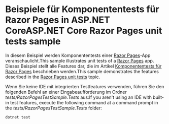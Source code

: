 # <a name="aspnet-core-razor-pages-unit-tests-sample"></a><span data-ttu-id="5593d-101">Beispiele für Komponententests für Razor Pages in ASP.NET Core</span><span class="sxs-lookup"><span data-stu-id="5593d-101">ASP.NET Core Razor Pages unit tests sample</span></span>

<span data-ttu-id="5593d-102">In diesem Beispiel werden Komponententests einer [Razor Pages](https://docs.microsoft.com/aspnet/core/mvc/razor-pages)-App veranschaulicht.</span><span class="sxs-lookup"><span data-stu-id="5593d-102">This sample illustrates unit tests of a [Razor Pages](https://docs.microsoft.com/aspnet/core/mvc/razor-pages) app.</span></span> <span data-ttu-id="5593d-103">Dieses Beispiel stellt alle Features dar, die im Artikel [Komponententests für Razor Pages](https://docs.microsoft.com/aspnet/core/test/razor-pages-tests) beschrieben werden.</span><span class="sxs-lookup"><span data-stu-id="5593d-103">This sample demonstrates the features described in the [Razor Pages unit tests](https://docs.microsoft.com/aspnet/core/test/razor-pages-tests) topic.</span></span>

<span data-ttu-id="5593d-104">Wenn Sie keine IDE mit integrierten Testfeatures verwenden, führen Sie den folgenden Befehl an einer Eingabeaufforderung im Ordner *tests/RazorPagesTestSample.Tests* aus:</span><span class="sxs-lookup"><span data-stu-id="5593d-104">If you aren't using an IDE with built-in test features, execute the following command at a command prompt in the *tests/RazorPagesTestSample.Tests* folder:</span></span>

```console
dotnet test
```
